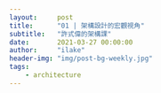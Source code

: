 ```yaml
---
layout:     post
title:      "01 | 架構設計的宏觀視角"
subtitle:   "許式偉的架構課"
date:       2021-03-27 00:00:00
author:     "ilake"
header-img: "img/post-bg-weekly.jpg"
tags:
    - architecture
---
```

